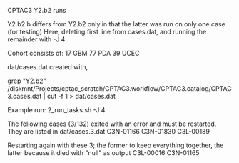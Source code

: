 CPTAC3 Y2.b2 runs

Y2.b2.b differs from Y2.b2 only in that the latter was run on only one case (for testing)
Here, deleting first line from cases.dat, and running the remainder with -J 4

Cohort consists of:
     17 GBM
     77 PDA
     39 UCEC

dat/cases.dat created with,

grep "Y2.b2" /diskmnt/Projects/cptac_scratch/CPTAC3.workflow/CPTAC3.catalog/CPTAC3.cases.dat | cut -f 1 > dat/cases.dat

Example run:
2_run_tasks.sh -J 4

The following cases (3/132) exited with an error and must be restarted.  They are listed in dat/cases.3.dat
C3N-01166
C3N-01830
C3L-00189

Restarting again with these 3; the former to keep everything together, the latter because it died with "null" as output
C3L-00016
C3N-01165
